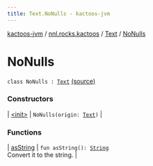 ```yaml
---
title: Text.NoNulls - kactoos-jvm
---
```


[kactoos-jvm](../../../index.html) / [nnl.rocks.kactoos](../../index.html) / [Text](../index.html) / [NoNulls](./index.html)

# NoNulls

`class NoNulls : `[`Text`](../index.html) [(source)](https://github.com/neonailol/kactoos/blob/master/kactoos-jvm/src/main/kotlin/nnl/rocks/kactoos/Text.kt#L29)

### Constructors

| [&lt;init&gt;](-init-.html) | `NoNulls(origin: `[`Text`](../index.html)`)` |

### Functions

| [asString](as-string.html) | `fun asString(): `[`String`](https://kotlinlang.org/api/latest/jvm/stdlib/kotlin/-string/index.html)<br>Convert it to the string. |

